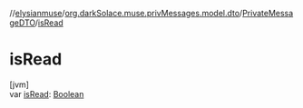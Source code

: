 //[elysianmuse](../../../index.md)/[org.darkSolace.muse.privMessages.model.dto](../index.md)/[PrivateMessageDTO](index.md)/[isRead](is-read.md)

# isRead

[jvm]\
var [isRead](is-read.md): [Boolean](https://kotlinlang.org/api/latest/jvm/stdlib/kotlin/-boolean/index.html)
